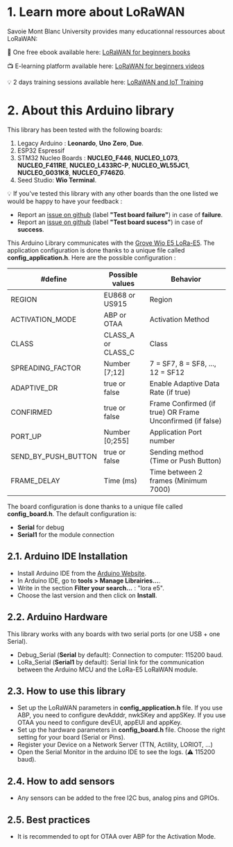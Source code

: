 # 1. Learn more about LoRaWAN

Savoie Mont Blanc University provides many educationnal ressources about LoRaWAN:

:notebook: One free ebook available here: [LoRaWAN for beginners books](https://www.univ-smb.fr/lorawan/en/free-book/)

:tv: E-learning platform available here: [LoRaWAN for beginners videos](https://www.udemy.com/course/lora-lorawan-internet-of-things/?referralCode=21DED0F1021F4E261955)

:bulb: 2 days training sessions available here: [LoRaWAN and IoT Training](https://www.univ-smb.fr/lorawan/avada_portfolio/formation-distanciel/)


# 2. About this Arduino library
This library has been tested with the following boards: 
1. Legacy Arduino : **Leonardo**, **Uno** **Zero**, **Due**.
2. ESP32 Espressif
3. STM32 Nucleo Boards : **NUCLEO_F446**, **NUCLEO_L073**, **NUCLEO_F411RE**, **NUCLEO_L433RC-P**, **NUCLEO_WL55JC1**, **NUCLEO_G031K8**, **NUCLEO_F746ZG**.
4. Seed Studio: **Wio Terminal**.

:bulb: If you've tested this library with any other boards than the one listed we would be happy to have your feedback :
- Report an [issue on github](https://github.com/SylvainMontagny/LoRaE5/issues/new) (label **"Test board failure"**) in case of **failure**.
- Report an [issue on github](https://github.com/SylvainMontagny/LoRaE5/issues/new) (label **"Test board sucess"**) in case of **success**.

This Arduino Library communicates with the [Grove Wio E5 LoRa-E5](https://wiki.seeedstudio.com/Grove_LoRa_E5_New_Version/). The application configuration is done thanks to a unique file called **config_application.h**. Here are the possible configuration :

| #define           	| Possible values      	|  Behavior                                                    	|
|----------------------	|--------------------	|---------------------------------------------------------------|
| REGION                | EU868 or US915        |  Region                                                       |
| ACTIVATION_MODE      	| ABP or OTAA        	|  Activation Method                              	            |
| CLASS                	| CLASS_A or CLASS_C 	|  Class                                             	        |
| SPREADING_FACTOR     	| Number [7;12]      	|  7 = SF7, 8 = SF8, ..., 12 = SF12                             |
| ADAPTIVE_DR          	| true or false      	|  Enable Adaptive Data Rate (if true)                         	|
| CONFIRMED            	| true or false      	|  Frame Confirmed (if true) OR Frame Unconfirmed (if false)   	|
| PORT_UP               | Number [0;255]     	|  Application Port number                                     	|
| SEND_BY_PUSH_BUTTON  	| true or false      	|  Sending method (Time or Push Button)                        	|
| FRAME_DELAY          	| Time (ms)         	|  Time between 2 frames (Minimum 7000)                        	|


The board configuration is done thanks to a unique file called **config_board.h**. The default configuration is:
- **Serial** for debug
- **Serial1** for the module connection
 
 
## 2.1. Arduino IDE Installation

- Install Arduino IDE from the [Arduino Website](https://www.arduino.cc/).
- In Arduino IDE, go to **tools > Manage Librairies...**.
- Write in the section **Filter your search...** : "lora e5".
- Choose the last version and then click on **Install**.


## 2.2. Arduino Hardware

This library works with any boards with two serial ports (or one USB + one Serial). 
- Debug_Serial (**Serial** by default): Connection to computer: 115200 baud. 
- LoRa_Serial (**Serial1** by default): Serial link for the communication between the Arduino MCU and the LoRa-E5 LoRaWAN module. 


## 2.3. How to use this library

- Set up the LoRaWAN parameters in **config_application.h** file. If you use ABP, you need to configure devAdddr, nwkSKey and appSKey. If you use OTAA you need to configure devEUI, appEUI and appKey.
- Set up the hardware parameters in **config_board.h** file. Choose the right setting for your board (Serial or Pins).
- Register your Device on a Network Server (TTN, Actility, LORIOT, ...)
- Open the Serial Monitor in the arduino IDE to see the logs. (:warning: 115200 baud).


## 2.4. How to add sensors

- Any sensors can be added to the free I2C bus, analog pins and GPIOs.


## 2.5. Best practices

- It is recommended to opt for OTAA over ABP for the Activation Mode.